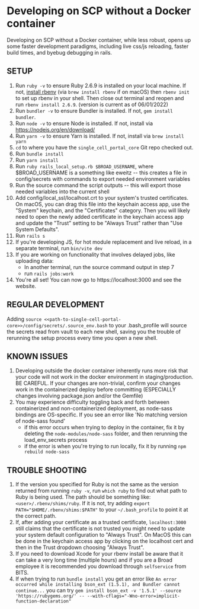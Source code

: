 # Developing on SCP without a Docker container

Developing on SCP without a Docker container, while less robust, opens up some faster development paradigms, including live css/js reloading, faster build times, and byebug debugging in rails.

## SETUP

1.  Run `ruby -v` to ensure Ruby 2.6.9 is installed on your local machine.  If not, [install rbenv](https://github.com/rbenv/rbenv#installation) (via `brew install rbenv` if on macOS) then `rbenv init` to set up rbenv in your shell. Then close out terminal and reopen and run `rbenv install 2.6.9`. (version is current as of 06/01/2022)
2.  Run `bundler -v` to ensure Bundler is installed.  If not, `gem install bundler`.
3.  Run `node -v` to ensure Node is installed. If not, install via https://nodejs.org/en/download/
4.  Run `yarn -v` to ensure Yarn is installed. If not, install via `brew install yarn`
5.  `cd` to where you have the `single_cell_portal_core` Git repo checked out.
6.  Run `bundle install`
7.  Run `yarn install`
8.  Run `ruby rails_local_setup.rb $BROAD_USERNAME`, where $BROAD_USERNAME is a something like eweitz -- this creates a file in config/secrets with commands to export needed environment variables
9.  Run the source command the script outputs -- this will export those needed variables into the current shell
10.  Add config/local_ssl/localhost.crt to your system's trusted certificates. On macOS, you can drag this file into the keychain access app, use the "System" keychain, and the "Certificates" category. Then you will likely need to open the newly added certificate in the keychain access app and update the "Trust" setting to be "Always Trust" rather than "Use System Defaults".
11.  Run `rails s`
12.  If you're developing JS, for hot module replacement and live reload, in a separate terminal, run `bin/vite dev`
13. If you are working on functionality that involves delayed jobs, like uploading data:
    * In another terminal, run the source command output in step 7
    * run `rails jobs:work`
14.  You're all set!  You can now go to https://localhost:3000 and see the website.

## REGULAR DEVELOPMENT
Adding `source <<path-to-single-cell-portal-core>>/config/secrets/.source_env.bash` to your .bash_profile will source the secrets read from vault to each new shell, saving you the trouble of rerunning the setup process every time you open a new shell.

## KNOWN ISSUES
1. Developing outside the docker container inherently runs more risk that your code will not work in the docker environment in staging/production.  BE CAREFUL.  If your changes are non-trivial, confirm your changes work in the containerized deploy before committing (ESPECIALLY changes involving package.json and/or the Gemfile)
2. You may experience difficulty toggling back and forth between containerized and non-containerized deployment, as node-sass bindings are OS-specific.  If you see an error like 'No matching version of node-sass found'
   * if this error occurs when trying to deploy in the container, fix it by deleting the `node-modules/node-sass` folder, and then rerunning the load_env_secrets process
   * if the error is when you're trying to run locally, fix it by running `npm rebuild node-sass`

## TROUBLE SHOOTING
1. If the version you specified for Ruby is not the same as the version returned from running `ruby -v`, run `which ruby` to find out what path to Ruby is being used. The path should be something like: `<user>/.rbenv/shims/ruby`. If it is not, try adding `export PATH="$HOME/.rbenv/shims:$PATH"` to your `~/.bash_profile` to point it at the correct path. 
2. If, after adding your certificate as a trusted certificate, `localhost:3000` still claims that the certificate is not trusted you might need to update your system default configuration to "Always Trust". On MacOS this can be done in the keychain access app by clicking on the localhost cert and then in the Trust dropdown choosing "Always Trust".
3. If you need to download Xcode for your rbenv install be aware that it can take a very long time (multiple hours) and if you are a Broad employee it is recommended you download through `selfservice` from BITS.
4. If when trying to run `bundle install` you get an error like `An error occurred while installing bson_ext (1.5.1), and Bundler cannot continue...` you can try `gem install bson_ext -v '1.5.1' --source 'https://rubygems.org/' -- --with-cflags="-Wno-error=implicit-function-declaration"`
